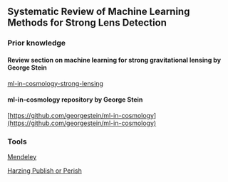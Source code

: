 ## Systematic Review of Machine Learning Methods for Strong Lens Detection

### Prior knowledge

#### Review section on machine learning for strong gravitational lensing by George Stein
[ml-in-cosmology-strong-lensing](https://github.com/parlange/systematic-review/tree/main/ml-in-cosmology)

#### ml-in-cosmology repository by George Stein
[https://github.com/georgestein/ml-in-cosmology](https://github.com/georgestein/ml-in-cosmology)


### Tools
[Mendeley](https://www.mendeley.com/)

[Harzing Publish or Perish](https://harzing.com/resources/publish-or-perish)

